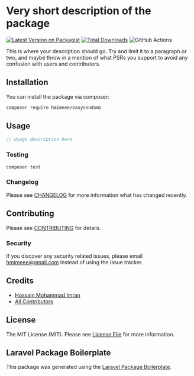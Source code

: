 # Very short description of the package

[![Latest Version on Packagist](https://img.shields.io/packagist/v/hmimeee/easysendsms.svg?style=flat-square)](https://packagist.org/packages/hmimeee/easysendsms)
[![Total Downloads](https://img.shields.io/packagist/dt/hmimeee/easysendsms.svg?style=flat-square)](https://packagist.org/packages/hmimeee/easysendsms)
![GitHub Actions](https://github.com/hmimeee/easysendsms/actions/workflows/main.yml/badge.svg)

This is where your description should go. Try and limit it to a paragraph or two, and maybe throw in a mention of what PSRs you support to avoid any confusion with users and contributors.

## Installation

You can install the package via composer:

```bash
composer require hmimeee/easysendsms
```

## Usage

```php
// Usage description here
```

### Testing

```bash
composer test
```

### Changelog

Please see [CHANGELOG](CHANGELOG.md) for more information what has changed recently.

## Contributing

Please see [CONTRIBUTING](CONTRIBUTING.md) for details.

### Security

If you discover any security related issues, please email hmimeee@gmail.com instead of using the issue tracker.

## Credits

-   [Hossain Mohammad Imran](https://github.com/hmimeee)
-   [All Contributors](../../contributors)

## License

The MIT License (MIT). Please see [License File](LICENSE.md) for more information.

## Laravel Package Boilerplate

This package was generated using the [Laravel Package Boilerplate](https://laravelpackageboilerplate.com).
